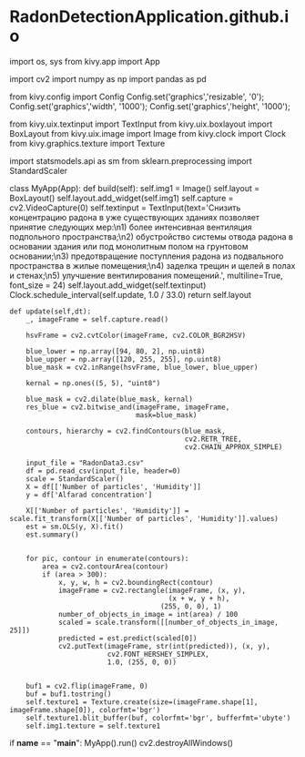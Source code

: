 # RadonDetectionApplication.github.io

import os, sys
from kivy.app import App

import cv2
import numpy as np
import pandas as pd

from kivy.config import Config
Config.set('graphics','resizable', '0');
Config.set('graphics','width', '1000');
Config.set('graphics','height', '1000');

from kivy.uix.textinput import TextInput
from kivy.uix.boxlayout import BoxLayout
from kivy.uix.image import Image
from kivy.clock import Clock
from kivy.graphics.texture import Texture

import statsmodels.api as sm
from sklearn.preprocessing import StandardScaler

class MyApp(App):
    def build(self):
        self.img1 = Image()
        self.layout = BoxLayout()
        self.layout.add_widget(self.img1)
        self.capture = cv2.VideoCapture(0)
        self.textinput = TextInput(text='Снизить концентрацию радона в уже существующих зданиях позволяет принятие следующих мер:\n1) более интенсивная вентиляция  подпольного пространства;\n2) обустройство системы отвода радона в основании здания или под монолитным полом на грунтовом основании;\n3) предотвращение поступления радона из подвального пространства в жилые помещения;\n4) заделка трещин и щелей в полах и стенах;\n5) улучшение вентилирования помещений.', multiline=True, font_size = 24)
        self.layout.add_widget(self.textinput)
        Clock.schedule_interval(self.update, 1.0 / 33.0)
        return self.layout

    def update(self,dt):
        _, imageFrame = self.capture.read()

        hsvFrame = cv2.cvtColor(imageFrame, cv2.COLOR_BGR2HSV)

        blue_lower = np.array([94, 80, 2], np.uint8)
        blue_upper = np.array([120, 255, 255], np.uint8)
        blue_mask = cv2.inRange(hsvFrame, blue_lower, blue_upper)

        kernal = np.ones((5, 5), "uint8")

        blue_mask = cv2.dilate(blue_mask, kernal)
        res_blue = cv2.bitwise_and(imageFrame, imageFrame,
                                   mask=blue_mask)

        contours, hierarchy = cv2.findContours(blue_mask,
                                               cv2.RETR_TREE,
                                               cv2.CHAIN_APPROX_SIMPLE)

        input_file = "RadonData3.csv"
        df = pd.read_csv(input_file, header=0)
        scale = StandardScaler()
        X = df[['Number of particles', 'Humidity']]
        y = df['Alfarad concentration']

        X[['Number of particles', 'Humidity']] = scale.fit_transform(X[['Number of particles', 'Humidity']].values)
        est = sm.OLS(y, X).fit()
        est.summary()


        for pic, contour in enumerate(contours):
            area = cv2.contourArea(contour)
            if (area > 300):
                x, y, w, h = cv2.boundingRect(contour)
                imageFrame = cv2.rectangle(imageFrame, (x, y),
                                           (x + w, y + h),
                                         (255, 0, 0), 1)
                number_of_objects_in_image = int(area) / 100
                scaled = scale.transform([[number_of_objects_in_image, 25]])
                predicted = est.predict(scaled[0])
                cv2.putText(imageFrame, str(int(predicted)), (x, y),
                            cv2.FONT_HERSHEY_SIMPLEX,
                            1.0, (255, 0, 0))


        buf1 = cv2.flip(imageFrame, 0)
        buf = buf1.tostring()
        self.texture1 = Texture.create(size=(imageFrame.shape[1], imageFrame.shape[0]), colorfmt='bgr')
        self.texture1.blit_buffer(buf, colorfmt='bgr', bufferfmt='ubyte')
        self.img1.texture = self.texture1

if __name__ == "__main__":
    MyApp().run()
    cv2.destroyAllWindows()

